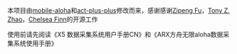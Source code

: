 本项目由[mobile-aloha](https://github.com/MarkFzp/mobile-aloha)和[act-plus-plus](https://github.com/MarkFzp/act-plus-plus)修改而来，感谢感谢[Zipeng Fu](https://zipengfu.github.io/)，[Tony Z. Zhao](https://tonyzhaozh.github.io/)，[Chelsea Finn](https://ai.stanford.edu/~cbfinn/)的开源工作


使用前请先阅读《X5 数据采集系统用户手册CN》和《ARX方舟无限aloha数据采集系统使用手册》

